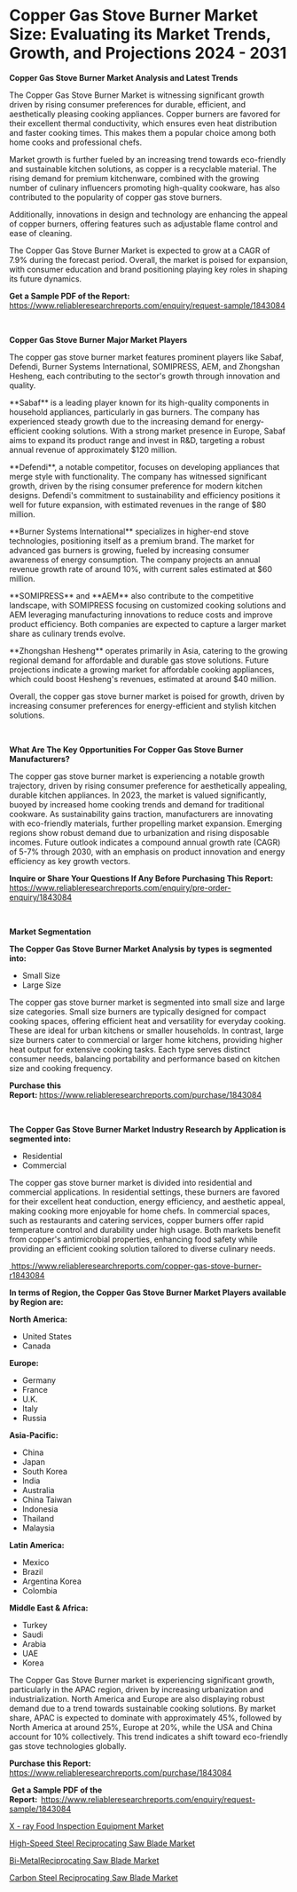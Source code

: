 <p><h1>Copper Gas Stove Burner Market Size: Evaluating its Market Trends, Growth, and Projections 2024 - 2031</h1></p><p><strong>Copper Gas Stove Burner Market Analysis and Latest Trends</strong></p>
<p><p>The Copper Gas Stove Burner Market is witnessing significant growth driven by rising consumer preferences for durable, efficient, and aesthetically pleasing cooking appliances. Copper burners are favored for their excellent thermal conductivity, which ensures even heat distribution and faster cooking times. This makes them a popular choice among both home cooks and professional chefs.</p><p>Market growth is further fueled by an increasing trend towards eco-friendly and sustainable kitchen solutions, as copper is a recyclable material. The rising demand for premium kitchenware, combined with the growing number of culinary influencers promoting high-quality cookware, has also contributed to the popularity of copper gas stove burners. </p><p>Additionally, innovations in design and technology are enhancing the appeal of copper burners, offering features such as adjustable flame control and ease of cleaning. </p><p>The Copper Gas Stove Burner Market is expected to grow at a CAGR of 7.9% during the forecast period. Overall, the market is poised for expansion, with consumer education and brand positioning playing key roles in shaping its future dynamics.</p></p>
<p><strong>Get a Sample PDF of the Report:&nbsp;</strong> <a href="https://www.reliableresearchreports.com/enquiry/request-sample/1843084?utm_campaign=102&utm_medium=2&utm_source=Github&utm_content=ia&utm_term=01012025&utm_id=copper-gas-stove-burner">https://www.reliableresearchreports.com/enquiry/request-sample/1843084</a></p>
<p>&nbsp;</p>
<p><strong>Copper Gas Stove Burner Major Market Players</strong></p>
<p><p>The copper gas stove burner market features prominent players like Sabaf, Defendi, Burner Systems International, SOMIPRESS, AEM, and Zhongshan Hesheng, each contributing to the sector's growth through innovation and quality.</p><p>**Sabaf** is a leading player known for its high-quality components in household appliances, particularly in gas burners. The company has experienced steady growth due to the increasing demand for energy-efficient cooking solutions. With a strong market presence in Europe, Sabaf aims to expand its product range and invest in R&D, targeting a robust annual revenue of approximately $120 million.</p><p>**Defendi**, a notable competitor, focuses on developing appliances that merge style with functionality. The company has witnessed significant growth, driven by the rising consumer preference for modern kitchen designs. Defendi's commitment to sustainability and efficiency positions it well for future expansion, with estimated revenues in the range of $80 million.</p><p>**Burner Systems International** specializes in higher-end stove technologies, positioning itself as a premium brand. The market for advanced gas burners is growing, fueled by increasing consumer awareness of energy consumption. The company projects an annual revenue growth rate of around 10%, with current sales estimated at $60 million.</p><p>**SOMIPRESS** and **AEM** also contribute to the competitive landscape, with SOMIPRESS focusing on customized cooking solutions and AEM leveraging manufacturing innovations to reduce costs and improve product efficiency. Both companies are expected to capture a larger market share as culinary trends evolve.</p><p>**Zhongshan Hesheng** operates primarily in Asia, catering to the growing regional demand for affordable and durable gas stove solutions. Future projections indicate a growing market for affordable cooking appliances, which could boost Hesheng's revenues, estimated at around $40 million.</p><p>Overall, the copper gas stove burner market is poised for growth, driven by increasing consumer preferences for energy-efficient and stylish kitchen solutions.</p></p>
<p>&nbsp;</p>
<p><strong>What Are The Key Opportunities For Copper Gas Stove Burner Manufacturers?</strong></p>
<p><p>The copper gas stove burner market is experiencing a notable growth trajectory, driven by rising consumer preference for aesthetically appealing, durable kitchen appliances. In 2023, the market is valued significantly, buoyed by increased home cooking trends and demand for traditional cookware. As sustainability gains traction, manufacturers are innovating with eco-friendly materials, further propelling market expansion. Emerging regions show robust demand due to urbanization and rising disposable incomes. Future outlook indicates a compound annual growth rate (CAGR) of 5-7% through 2030, with an emphasis on product innovation and energy efficiency as key growth vectors.</p></p>
<p><strong>Inquire or Share Your Questions If Any Before Purchasing This Report:</strong> <a href="https://www.reliableresearchreports.com/enquiry/pre-order-enquiry/1843084?utm_campaign=102&utm_medium=2&utm_source=Github&utm_content=ia&utm_term=01012025&utm_id=copper-gas-stove-burner">https://www.reliableresearchreports.com/enquiry/pre-order-enquiry/1843084</a></p>
<p>&nbsp;</p>
<p><strong>Market Segmentation</strong></p>
<p><strong>The Copper Gas Stove Burner Market Analysis by types is segmented into:</strong></p>
<p><ul><li>Small Size</li><li>Large Size</li></ul></p>
<p><p>The copper gas stove burner market is segmented into small size and large size categories. Small size burners are typically designed for compact cooking spaces, offering efficient heat and versatility for everyday cooking. These are ideal for urban kitchens or smaller households. In contrast, large size burners cater to commercial or larger home kitchens, providing higher heat output for extensive cooking tasks. Each type serves distinct consumer needs, balancing portability and performance based on kitchen size and cooking frequency.</p></p>
<p><strong>Purchase this Report:&nbsp;</strong><a href="https://www.reliableresearchreports.com/purchase/1843084?utm_campaign=102&utm_medium=2&utm_source=Github&utm_content=ia&utm_term=01012025&utm_id=copper-gas-stove-burner">https://www.reliableresearchreports.com/purchase/1843084</a></p>
<p>&nbsp;</p>
<p><strong>The Copper Gas Stove Burner Market Industry Research by Application is segmented into:</strong></p>
<p><ul><li>Residential</li><li>Commercial</li></ul></p>
<p><p>The copper gas stove burner market is divided into residential and commercial applications. In residential settings, these burners are favored for their excellent heat conduction, energy efficiency, and aesthetic appeal, making cooking more enjoyable for home chefs. In commercial spaces, such as restaurants and catering services, copper burners offer rapid temperature control and durability under high usage. Both markets benefit from copper's antimicrobial properties, enhancing food safety while providing an efficient cooking solution tailored to diverse culinary needs.</p></p>
<p><a href="https://www.reliableresearchreports.com/copper-gas-stove-burner-r1843084?utm_campaign=102&utm_medium=2&utm_source=Github&utm_content=ia&utm_term=01012025&utm_id=copper-gas-stove-burner">&nbsp;https://www.reliableresearchreports.com/copper-gas-stove-burner-r1843084</a></p>
<p><strong>In terms of Region, the Copper Gas Stove Burner Market Players available by Region are:</strong></p>
<p>
    <p> <strong> North America: </strong>
        <ul>
            <li>United States</li>
            <li>Canada</li>
        </ul>
        </p> 
    <p> <strong> Europe: </strong>
        <ul>
            <li>Germany</li>
            <li>France</li>
            <li>U.K.</li>
            <li>Italy</li>
            <li>Russia</li>
        </ul>
        </p> 
    <p> <strong> Asia-Pacific: </strong>
        <ul>
            <li>China</li>
            <li>Japan</li>
            <li>South Korea</li>
            <li>India</li>
            <li>Australia</li>
            <li>China Taiwan</li>
            <li>Indonesia</li>
            <li>Thailand</li>
            <li>Malaysia</li>
        </ul>
        </p> 
    <p> <strong> Latin America: </strong>
        <ul>
            <li>Mexico</li>
            <li>Brazil</li>
            <li>Argentina Korea</li>
            <li>Colombia</li>
        </ul>
        </p> 
    <p> <strong> Middle East & Africa: </strong>
        <ul>
            <li>Turkey</li>
            <li>Saudi</li>
            <li>Arabia</li>
            <li>UAE</li>
            <li>Korea</li>
        </ul>
    </p>
    </p>
<p><p>The Copper Gas Stove Burner market is experiencing significant growth, particularly in the APAC region, driven by increasing urbanization and industrialization. North America and Europe are also displaying robust demand due to a trend towards sustainable cooking solutions. By market share, APAC is expected to dominate with approximately 45%, followed by North America at around 25%, Europe at 20%, while the USA and China account for 10% collectively. This trend indicates a shift toward eco-friendly gas stove technologies globally.</p></p>
<p><strong>Purchase this Report: </strong><a href="https://www.reliableresearchreports.com/purchase/1843084?utm_campaign=102&utm_medium=2&utm_source=Github&utm_content=ia&utm_term=01012025&utm_id=copper-gas-stove-burner">https://www.reliableresearchreports.com/purchase/1843084</a></p>
<p>&nbsp;<strong>Get a Sample PDF of the Report:&nbsp;&nbsp;</strong><a href="https://www.reliableresearchreports.com/enquiry/request-sample/1843084?utm_campaign=102&utm_medium=2&utm_source=Github&utm_content=ia&utm_term=01012025&utm_id=copper-gas-stove-burner">https://www.reliableresearchreports.com/enquiry/request-sample/1843084</a></p>
<p><strong></strong></p>
<p><p><a href="https://github.com/FlorianWolf90/Market-Research-Report-List-1/blob/main/x-ray-food-inspection-equipment-market.md?utm_campaign=102&utm_medium=2&utm_source=Github&utm_content=ia&utm_term=01012025&utm_id=copper-gas-stove-burner">X - ray Food Inspection Equipment Market</a></p><p><a href="https://github.com/hillsmyung726/Market-Research-Report-List-1/blob/main/high-speed-steel-reciprocating-saw-blade-market.md?utm_campaign=102&utm_medium=2&utm_source=Github&utm_content=ia&utm_term=01012025&utm_id=copper-gas-stove-burner">High-Speed Steel Reciprocating Saw Blade Market</a></p><p><a href="https://github.com/pearlinewhite4692/Market-Research-Report-List-1/blob/main/bi-metalreciprocating-saw-blade-market.md?utm_campaign=102&utm_medium=2&utm_source=Github&utm_content=ia&utm_term=01012025&utm_id=copper-gas-stove-burner">Bi-MetalReciprocating Saw Blade Market</a></p><p><a href="https://github.com/NargisHussain75/Market-Research-Report-List-1/blob/main/carbon-steel-reciprocating-saw-blade-market.md?utm_campaign=102&utm_medium=2&utm_source=Github&utm_content=ia&utm_term=01012025&utm_id=copper-gas-stove-burner">Carbon Steel Reciprocating Saw Blade Market</a></p></p>